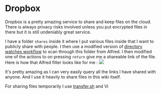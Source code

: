 # Dropbox
Dropbox is a pretty amazing service to share and keep files on the cloud. There is always privacy risks involved unless you put encrypted files in there but it is still undeniably great service.

I have a folder `shares` inside it where I put various files inside that I want to publicly share with people. I then use a modified version of [directory watches workflow](https://www.dropbox.com/s/kme10u2pycwcx1l/directory%20watches.alfredworkflow?dl=1) to scan through this folder from Alfred. I then modified one of the actions to on pressing `return` give me a shareable link of the file. Here is how that Alfred filter looks like for me : 
![](https://i.imgur.com/ipbEhil.png)

It's pretty amazing as I can very easily query all the links I have shared with anyone. And I use it heavily to share files in this wiki itself.

For sharing files temporarily I use [transfer.sh](https://transfer.sh) and Vi


